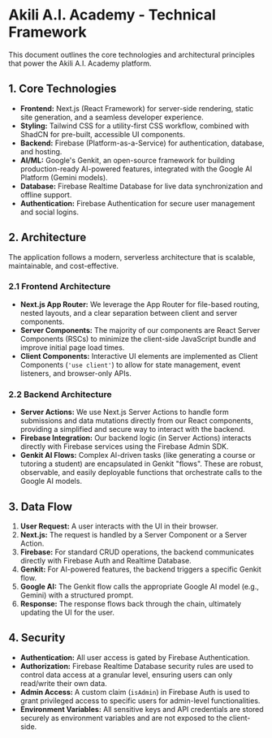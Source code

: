 # Akili A.I. Academy - Technical Framework

This document outlines the core technologies and architectural principles that power the Akili A.I. Academy platform.

## 1. Core Technologies

- **Frontend:** Next.js (React Framework) for server-side rendering, static site generation, and a seamless developer experience.
- **Styling:** Tailwind CSS for a utility-first CSS workflow, combined with ShadCN for pre-built, accessible UI components.
- **Backend:** Firebase (Platform-as-a-Service) for authentication, database, and hosting.
- **AI/ML:** Google's Genkit, an open-source framework for building production-ready AI-powered features, integrated with the Google AI Platform (Gemini models).
- **Database:** Firebase Realtime Database for live data synchronization and offline support.
- **Authentication:** Firebase Authentication for secure user management and social logins.

## 2. Architecture

The application follows a modern, serverless architecture that is scalable, maintainable, and cost-effective.

### 2.1 Frontend Architecture

- **Next.js App Router:** We leverage the App Router for file-based routing, nested layouts, and a clear separation between client and server components.
- **Server Components:** The majority of our components are React Server Components (RSCs) to minimize the client-side JavaScript bundle and improve initial page load times.
- **Client Components:** Interactive UI elements are implemented as Client Components (`'use client'`) to allow for state management, event listeners, and browser-only APIs.

### 2.2 Backend Architecture

- **Server Actions:** We use Next.js Server Actions to handle form submissions and data mutations directly from our React components, providing a simplified and secure way to interact with the backend.
- **Firebase Integration:** Our backend logic (in Server Actions) interacts directly with Firebase services using the Firebase Admin SDK.
- **Genkit AI Flows:** Complex AI-driven tasks (like generating a course or tutoring a student) are encapsulated in Genkit "flows". These are robust, observable, and easily deployable functions that orchestrate calls to the Google AI models.

## 3. Data Flow

1.  **User Request:** A user interacts with the UI in their browser.
2.  **Next.js:** The request is handled by a Server Component or a Server Action.
3.  **Firebase:** For standard CRUD operations, the backend communicates directly with Firebase Auth and Realtime Database.
4.  **Genkit:** For AI-powered features, the backend triggers a specific Genkit flow.
5.  **Google AI:** The Genkit flow calls the appropriate Google AI model (e.g., Gemini) with a structured prompt.
6.  **Response:** The response flows back through the chain, ultimately updating the UI for the user.

## 4. Security

- **Authentication:** All user access is gated by Firebase Authentication.
- **Authorization:** Firebase Realtime Database security rules are used to control data access at a granular level, ensuring users can only read/write their own data.
- **Admin Access:** A custom claim (`isAdmin`) in Firebase Auth is used to grant privileged access to specific users for admin-level functionalities.
- **Environment Variables:** All sensitive keys and API credentials are stored securely as environment variables and are not exposed to the client-side.
